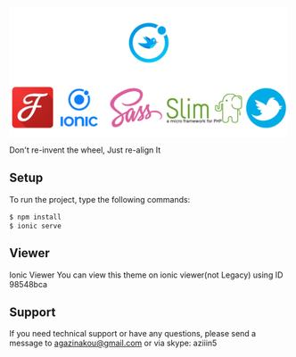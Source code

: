 <img src="cover.jpg" align="center" width="500"/>

Don't re-invent the wheel, Just re-align It

## Setup

To run the project, type the following commands:

``` 
$ npm install 
$ ionic serve 
```

## Viewer

Ionic Viewer
You can view this theme on ionic viewer(not Legacy) using ID 98548bca

## Support
If you need technical support or have any questions, please send a message to agazinakou@gmail.com or via skype: aziiin5